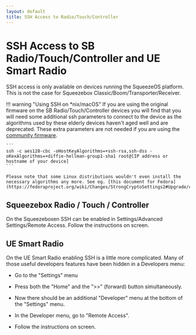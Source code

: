 ```yaml
---
layout: default
title: SSH Access to Radio/Touch/Controller
---
```


# SSH Access to SB Radio/Touch/Controller and UE Smart Radio

SSH access is only available on devices running the SqueezeOS platform. This is not the case for Squeezebox Classic/Boom/Transporter/Receiver.

!!! warning "Using SSH on *nix/macOS"
    If you are using the original firmware on the SB Radio/Touch/Controller devices you will find that you will need some additional ssh parameters to connect to the device as the algorithms used by these elderly devices haven't aged well and are deprecated. These extra parameters are not needed if you are using the [community firmware](https://forums.slimdevices.com/forum/user-forums/3rd-party-software/110192-announce-community-firmware-for-squeezebox-radio-touch-controller-and-lms-8).

    ```
    ssh -c aes128-cbc -oHostKeyAlgorithms=+ssh-rsa,ssh-dss -oKexAlgorithms=+diffie-hellman-group1-sha1 root@[IP address or hostname of your device]
    ```

    Please note that some Linux distributions wouldn't even install the necessary algorithms any more. See eg. [this document for Fedora](https://fedoraproject.org/wiki/Changes/StrongCryptoSettings2#Upgrade/compatibility_impact).

## Squeezebox Radio / Touch / Controller

On the Squeezeboxen SSH can be enabled in Settings/Advanced Settings/Remote Access. Follow the instructions on screen.

## UE Smart Radio

On the UE Smart Radio enabling SSH is a little more complicated. Many of those useful developers features have been hidden in a Developers menu:

* Go to the "Settings" menu

* Press both the "Home" and the ">>" (forward) button simultaneously.

* Now there should be an additional "Developer" menu at the bottom of the "Settings" menu.

* In the Developer menu, go to "Remote Access".

* Follow the instructions on screen.

